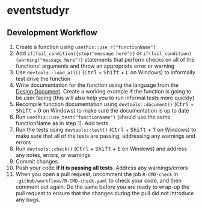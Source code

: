 # eventstudyr

## Development Workflow

1. Create a function using `usethis::use_r("functionName")`
2. Add `if(fail_condition){stop("message here")}` or `if(fail_condition){warning("message here")}` statements that perform checks on all of the functions' arguments and throw an appropriate error or warning
3. Use `devtools::load_all()` (<kbd>Ctrl</kbd> + <kbd>Shift</kbd> + <kbd>L</kbd> on Windows) to informally test drive the function
4. Write documentation for the function using the language from the [Design Document](https://github.com/JMSLab/EventStudyR/blob/105846629de1f1979eca01c8b6809249a4111199/issue1/DesignDocument.pdf). Create a working example if the function is going to be user facing (this will also help you to run informal tests more quickly)
5. Recompile function documentation using `devtools::document()` (<kbd>Ctrl</kbd> + <kbd>Shift</kbd> + <kbd>D</kbd> on Windows) to make sure the documentation is up to date
6. Run `usethis::use_test("functionName")` (should use the same functionName as in step 1). Add tests
7. Run the tests using `devtools::test()` (<kbd>Ctrl</kbd> + <kbd>Shift</kbd> + <kbd>T</kbd> on Windows) to make sure that all of the tests are passing, addressing any warnings and errors
8. Run `devtools::check()` (<kbd>Ctrl</kbd> + <kbd>Shift</kbd> + <kbd>E</kbd> on Windows) and address any notes, errors, or warnings
9. Commit changes
10. Push your code **if it is passing all tests**. Address any warnings/errors
11. When you open a pull request, uncomment the job `R-CMD-check` in `.github/workflows/R-CMD-check.yaml` to check your code, and then comment out again. Do the
 same before you are ready to wrap-up the pull request to ensure that the changes during the pull did not introduce any bugs.
